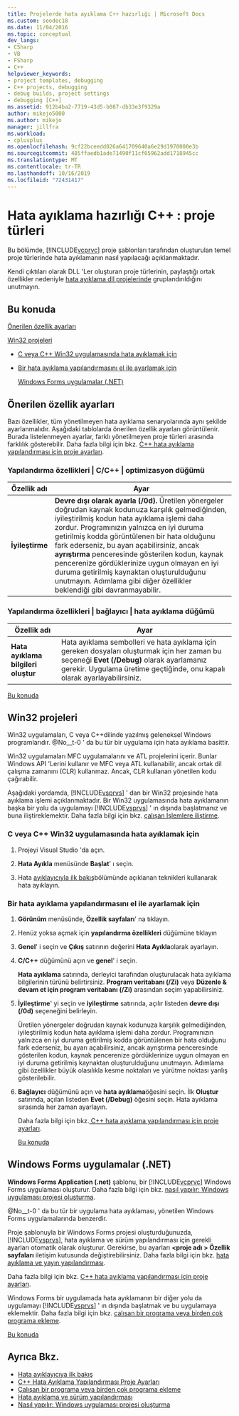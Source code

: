 ```yaml
---
title: Projelerde hata ayıklama C++ hazırlığı | Microsoft Docs
ms.custom: seodec18
ms.date: 11/04/2016
ms.topic: conceptual
dev_langs:
- CSharp
- VB
- FSharp
- C++
helpviewer_keywords:
- project templates, debugging
- C++ projects, debugging
- debug builds, project settings
- debugging [C++]
ms.assetid: 912b4ba2-7719-43d5-b087-db33e3f9329a
author: mikejo5000
ms.author: mikejo
manager: jillfra
ms.workload:
- cplusplus
ms.openlocfilehash: 9cf22bceedd026a641709640a6e29d1970000e3b
ms.sourcegitcommit: 485ffaedb1ade71490f11cf05962add1718945cc
ms.translationtype: MT
ms.contentlocale: tr-TR
ms.lasthandoff: 10/16/2019
ms.locfileid: "72431417"
---
```

# <a name="debugging-preparation-c-project-types"></a>Hata ayıklama hazırlığı C++ : proje türleri
Bu bölümde, [!INCLUDE[vcprvc](../code-quality/includes/vcprvc_md.md)] proje şablonları tarafından oluşturulan temel proje türlerinde hata ayıklamanın nasıl yapılacağı açıklanmaktadır.

 Kendi çıktıları olarak DLL 'Ler oluşturan proje türlerinin, paylaştığı ortak özellikler nedeniyle [hata ayıklama dll projelerinde](../debugger/debugging-dll-projects.md) gruplandırıldığını unutmayın.

## <a name="BKMK_In_this_topic"></a>Bu konuda
 [Önerilen özellik ayarları](#BKMK_Recommended_Property_Settings)

 [Win32 projeleri](#BKMK_Win32_Projects)

- [C veya C++ Win32 uygulamasında hata ayıklamak için](#BKMK_To_debug_a_C_or_C___Win32_application)

- [Bir hata ayıklama yapılandırmasını el ile ayarlamak için](#BKMK_To_manually_set_a_Debug_configuration)

  [Windows Forms uygulamalar (.NET)](#BKMK_Windows_Forms_Applications___NET_)

## <a name="BKMK_Recommended_Property_Settings"></a>Önerilen özellik ayarları
 Bazı özellikler, tüm yönetilmeyen hata ayıklama senaryolarında aynı şekilde ayarlanmalıdır. Aşağıdaki tablolarda önerilen özellik ayarları görüntülenir. Burada listelenmeyen ayarlar, farklı yönetilmeyen proje türleri arasında farklılık gösterebilir. Daha fazla bilgi için bkz. [ C++ hata ayıklama yapılandırması için proje ayarları](../debugger/project-settings-for-a-cpp-debug-configuration.md).

### <a name="configuration-properties-124-cc-124-optimization-node"></a>Yapılandırma özellikleri &#124; C/C++ &#124; optimizasyon düğümü

|Özellik adı|Ayar|
|-------------------|-------------|
|**İyileştirme**|**Devre dışı olarak ayarla (/0d).** Üretilen yönergeler doğrudan kaynak kodunuza karşılık gelmediğinden, iyileştirilmiş kodun hata ayıklama işlemi daha zordur. Programınızın yalnızca en iyi duruma getirilmiş kodda görüntülenen bir hata olduğunu fark ederseniz, bu ayarı açabilirsiniz, ancak **ayrıştırma** penceresinde gösterilen kodun, kaynak pencerenize gördüklerinize uygun olmayan en iyi duruma getirilmiş kaynaktan oluşturulduğunu unutmayın. Adımlama gibi diğer özellikler beklendiği gibi davranmayabilir.|

### <a name="configuration-properties-124-linker-124-debugging-node"></a>Yapılandırma özellikleri &#124; bağlayıcı &#124; hata ayıklama düğümü

|Özellik adı|Ayar|
|-------------------|-------------|
|**Hata ayıklama bilgileri oluştur**|Hata ayıklama sembolleri ve hata ayıklama için gereken dosyaları oluşturmak için her zaman bu seçeneği **Evet (/Debug)** olarak ayarlamanız gerekir. Uygulama üretime geçtiğinde, onu kapalı olarak ayarlayabilirsiniz.|

 [Bu konuda](../debugger/debugging-preparation-visual-cpp-project-types.md#BKMK_In_this_topic)

## <a name="BKMK_Win32_Projects"></a>Win32 projeleri
 Win32 uygulamaları, C veya C++dilinde yazılmış geleneksel Windows programlarıdır. @No__t-0 ' da bu tür bir uygulama için hata ayıklama basittir.

 Win32 uygulamaları MFC uygulamalarını ve ATL projelerini içerir. Bunlar Windows API 'Lerini kullanır ve MFC veya ATL kullanabilir, ancak ortak dil çalışma zamanını (CLR) kullanmaz. Ancak, CLR kullanan yönetilen kodu çağırabilir.

 Aşağıdaki yordamda, [!INCLUDE[vsprvs](../code-quality/includes/vsprvs_md.md)] ' dan bir Win32 projesinde hata ayıklama işlemi açıklanmaktadır. Bir Win32 uygulamasında hata ayıklamanın başka bir yolu da uygulamayı [!INCLUDE[vsprvs](../code-quality/includes/vsprvs_md.md)] ' ın dışında başlatmanız ve buna iliştireklemektir. Daha fazla bilgi için bkz. [çalışan Işlemlere iliştirme](../debugger/attach-to-running-processes-with-the-visual-studio-debugger.md).

### <a name="BKMK_To_debug_a_C_or_C___Win32_application"></a>C veya C++ Win32 uygulamasında hata ayıklamak için

1. Projeyi Visual Studio 'da açın.

2. **Hata Ayıkla** menüsünde **Başlat**' ı seçin.

3. Hata [ayıklayıcıyla ilk bakış](../debugger/debugger-feature-tour.md)bölümünde açıklanan teknikleri kullanarak hata ayıklayın.

### <a name="BKMK_To_manually_set_a_Debug_configuration"></a>Bir hata ayıklama yapılandırmasını el ile ayarlamak için

1. **Görünüm** menüsünde, **Özellik sayfaları**' na tıklayın.

2. Henüz yoksa açmak için **yapılandırma özellikleri** düğümüne tıklayın

3. **Genel**' i seçin ve **Çıkış** satırının değerini **Hata Ayıkla**olarak ayarlayın.

4. **C/C++**  düğümünü açın ve **genel**' i seçin.

    **Hata ayıklama** satırında, derleyici tarafından oluşturulacak hata ayıklama bilgilerinin türünü belirtirsiniz. **Program veritabanı (/Zi)** veya **Düzenle & devam et için program veritabanı (/Zi)** arasından seçim yapabilirsiniz.

5. **İyileştirme**' yi seçin ve **iyileştirme** satırında, açılır listeden **devre dışı (/0d)** seçeneğini belirleyin.

    Üretilen yönergeler doğrudan kaynak kodunuza karşılık gelmediğinden, iyileştirilmiş kodun hata ayıklama işlemi daha zordur. Programınızın yalnızca en iyi duruma getirilmiş kodda görüntülenen bir hata olduğunu fark ederseniz, bu ayarı açabilirsiniz, ancak ayrıştırma penceresinde gösterilen kodun, kaynak pencerenize gördüklerinize uygun olmayan en iyi duruma getirilmiş kaynaktan oluşturulduğunu unutmayın. Adımlama gibi özellikler büyük olasılıkla kesme noktaları ve yürütme noktası yanlış gösterilebilir.

6. **Bağlayıcı** düğümünü açın ve **hata ayıklama**öğesini seçin. İlk **Oluştur** satırında, açılan listeden **Evet (/Debug)** öğesini seçin. Hata ayıklama sırasında her zaman ayarlayın.

   Daha fazla bilgi için bkz.[ C++ hata ayıklama yapılandırması için proje ayarları](../debugger/project-settings-for-a-cpp-debug-configuration.md).

   [Bu konuda](../debugger/debugging-preparation-visual-cpp-project-types.md#BKMK_In_this_topic)

## <a name="BKMK_Windows_Forms_Applications___NET_"></a>Windows Forms uygulamalar (.NET)
 **Windows Forms Application (.net)** şablonu, bir [!INCLUDE[vcprvc](../code-quality/includes/vcprvc_md.md)] Windows Forms uygulaması oluşturur. Daha fazla bilgi için bkz. [nasıl yapılır: Windows uygulaması projesi oluşturma](https://docs.microsoft.com/previous-versions/visualstudio/visual-studio-2010/42wc9kk5(v=vs.100)).

 @No__t-0 ' da bu tür bir uygulama hata ayıklaması, yönetilen Windows Forms uygulamalarında benzerdir.

 Proje şablonuyla bir Windows Forms projesi oluşturduğunuzda, [!INCLUDE[vsprvs](../code-quality/includes/vsprvs_md.md)], hata ayıklama ve sürüm yapılandırması için gerekli ayarları otomatik olarak oluşturur. Gerekirse, bu ayarları **\<proje adı > Özellik sayfaları** iletişim kutusunda değiştirebilirsiniz. Daha fazla bilgi için bkz. [hata ayıklama ve yayın yapılandırması](../debugger/how-to-set-debug-and-release-configurations.md).

 Daha fazla bilgi için bkz. [ C++ hata ayıklama yapılandırması için proje ayarları](../debugger/project-settings-for-a-cpp-debug-configuration.md).

 Windows Forms bir uygulamada hata ayıklamanın bir diğer yolu da uygulamayı [!INCLUDE[vsprvs](../code-quality/includes/vsprvs_md.md)] ' ın dışında başlatmak ve bu uygulamaya eklemektir. Daha fazla bilgi için bkz. [çalışan bir programa veya birden çok programa ekleme](../debugger/attach-to-running-processes-with-the-visual-studio-debugger.md).

 [Bu konuda](../debugger/debugging-preparation-visual-cpp-project-types.md#BKMK_In_this_topic)

## <a name="see-also"></a>Ayrıca Bkz.
- [Hata ayıklayıcıya ilk bakış](../debugger/debugger-feature-tour.md)
- [C++ Hata Ayıklama Yapılandırması Proje Ayarları](../debugger/project-settings-for-a-cpp-debug-configuration.md)
- [Çalışan bir programa veya birden çok programa ekleme](../debugger/attach-to-running-processes-with-the-visual-studio-debugger.md)
- [Hata ayıklama ve sürüm yapılandırması](../debugger/how-to-set-debug-and-release-configurations.md)
- [Nasıl yapılır: Windows uygulaması projesi oluşturma](https://docs.microsoft.com/previous-versions/visualstudio/visual-studio-2010/42wc9kk5(v=vs.100))